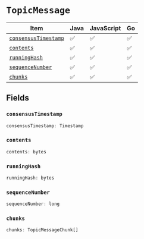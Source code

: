 # `TopicMessage`



| Item | Java | JavaScript | Go
| - | - | - | - |
| [`consensusTimestamp`](#consensustimestamp) | ✅ | ✅ | ✅
| [`contents`](#contents) | ✅ | ✅ | ✅
| [`runningHash`](#runninghash) | ✅ | ✅ | ✅
| [`sequenceNumber`](#sequencenumber) | ✅ | ✅ | ✅
| [`chunks`](#chunks) | ✅ | ✅ | ✅

## Fields

### `consensusTimestamp`

```typescript
consensusTimestamp: Timestamp
```

### `contents`

```typescript
contents: bytes
```

### `runningHash`

```typescript
runningHash: bytes
```

### `sequenceNumber`

```typescript
sequenceNumber: long
```

### `chunks`

```typescript
chunks: TopicMessageChunk[]
```
